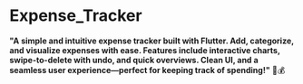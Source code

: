 # Expense_Tracker
**"A simple and intuitive expense tracker built with Flutter. Add, categorize, and visualize expenses with ease. Features include interactive charts, swipe-to-delete with undo, and quick overviews. Clean UI, and a seamless user experience—perfect for keeping track of spending!"** 🚀💰
